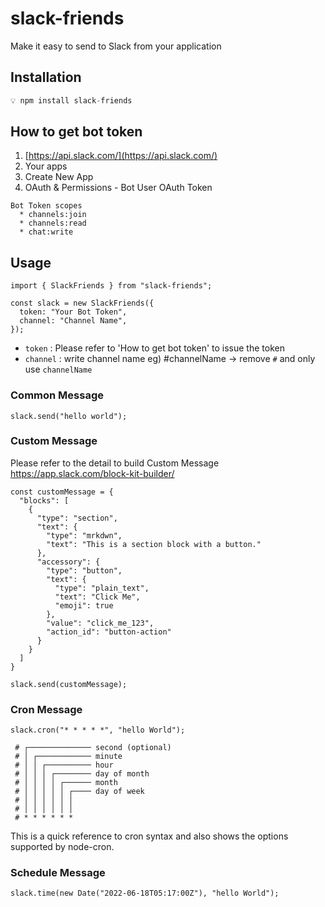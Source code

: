 # slack-friends

Make it easy to send to Slack from your application

## Installation

```javascript
💡 npm install slack-friends
```

## How to get bot token
1. [https://api.slack.com/](https://api.slack.com/) <br />
2. Your apps <br />
3. Create New App <br />
4. OAuth & Permissions - Bot User OAuth Token <br />
```
Bot Token scopes 
  * channels:join
  * channels:read
  * chat:write
```


## Usage

```tsx
import { SlackFriends } from "slack-friends";

const slack = new SlackFriends({
  token: "Your Bot Token",
  channel: "Channel Name",
});
```

- `token` : Please refer to 'How to get bot token' to issue the token
- `channel` : write channel name  eg) #channelName -> remove `#` and only use `channelName`

### Common Message
```tsx
slack.send("hello world");
```

### Custom Message
Please refer to the detail to build Custom Message
https://app.slack.com/block-kit-builder/

```tsx
const customMessage = {
  "blocks": [
    {
      "type": "section",
      "text": {
        "type": "mrkdwn",
        "text": "This is a section block with a button."
      },
      "accessory": {
        "type": "button",
        "text": {
          "type": "plain_text",
          "text": "Click Me",
          "emoji": true
        },
        "value": "click_me_123",
        "action_id": "button-action"
      }
    }
  ]
}

slack.send(customMessage);
```

### Cron Message
```tsx
slack.cron("* * * * *", "hello World");
```
```
 # ┌────────────── second (optional)
 # │ ┌──────────── minute
 # │ │ ┌────────── hour
 # │ │ │ ┌──────── day of month
 # │ │ │ │ ┌────── month
 # │ │ │ │ │ ┌──── day of week
 # │ │ │ │ │ │
 # │ │ │ │ │ │
 # * * * * * *
```
This is a quick reference to cron syntax and also shows the options supported by node-cron.

### Schedule Message
```tsx
slack.time(new Date("2022-06-18T05:17:00Z"), "hello World");
```
